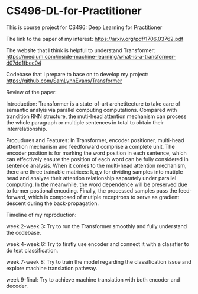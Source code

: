 # CS496-DL-for-Practitioner
This is course project for CS496: Deep Learning for Practitioner

The link to the paper of my interest:
https://arxiv.org/pdf/1706.03762.pdf

The website that I think is helpful to understand Transformer:
https://medium.com/inside-machine-learning/what-is-a-transformer-d07dd1fbec04

Codebase that I prepare to base on to develop my project:
https://github.com/SamLynnEvans/Transformer

Review of the paper:

Introduction: 
Transformer is a state-of-art archetitecture to take care of semantic analyis via parallel computing computations. Compared with trandition RNN structure, the muti-head attention mechanism can process the whole paragraph
or multiple sentences in total to obtain their interrelationship.

Procudures and Features: 
In Transformer, encoder positioner, multi-head attention mechanism and feedforward comprise a 
complete unit. The encoder position is for marking the word position in each sentence, which can effectively ensure the 
position of each word can be fully considered in sentence analysis. When it comes to the multi-head attention mechanism,
there are three trainable matrices: k,q,v for dividing samples into mutiple head and analyze their attention relationship
saparately under parallel computing. In the meanwhile, the word dependence will be preserved due to former postional encoding. 
Finally, the processed samples pass the feed-forward, which is composed of mutiple receptrons to serve as gradient descent during the back-propagation.

Timeline of my reproduction:

week 2-week 3: 
Try to run the Transformer smoothly and fully understand the codebase.

week 4-week 6: 
Try to firstly use encoder and connect it with a classfier to do text classification.

week 7-week 8: 
Try to train the model regarding the classification issue and explore machine translation pathway.

week 9-final: 
Try to achieve machine translation with both encoder and decoder.




